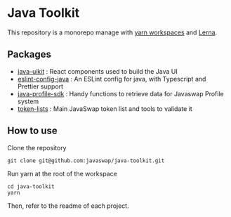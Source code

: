 # Java Toolkit

This repository is a monorepo manage with [yarn workspaces](https://classic.yarnpkg.com/en/docs/workspaces/) and [Lerna](https://lerna.js.org/). 

## Packages

- [java-uikit](https://github.com/javaswapdevelopment/java-toolkit/tree/master/packages/java-uikit) : React components used to build the Java UI
- [eslint-config-java](https://github.com/javaswapdevelopment/java-toolkit/tree/master/packages/eslint-config-java) : An ESLint config for java, with Typescript and Prettier support
- [java-profile-sdk](https://github.com/javaswapdevelopment/java-toolkit/tree/master/packages/java-profile-sdk) : Handy functions to retrieve data for Javaswap Profile system
- [token-lists](https://github.com/javaswapdevelopment/java-toolkit/tree/master/packages/token-lists) : Main JavaSwap token list and tools to validate it

## How to use

Clone the repository 

```
git clone git@github.com:javaswap/java-toolkit.git
```

Run yarn at the root of the workspace

```
cd java-toolkit
yarn
```

Then, refer to the readme of each project.
